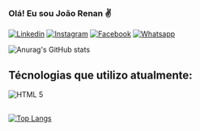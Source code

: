### Olá! Eu sou João Renan ✌️ 

[![Linkedin](https://img.shields.io/badge/LinkedIn-0077B5?style=for-the-badge&logo=linkedin&logoColor=white)](https://www.linkedin.com/in/j-renan/)
[![Instagram](https://img.shields.io/badge/Instagram-E4405F?style=for-the-badge&logo=instagram&logoColor=white)](https://www.instagram.com/j.renan_dev/)
[![Facebook](https://img.shields.io/badge/Facebook-1877F2?style=for-the-badge&logo=facebook&logoColor=white)](https://www.facebook.com/joaorenan.celso)
[![Whatsapp](https://img.shields.io/badge/WhatsApp-25D366?style=for-the-badge&logo=whatsapp&logoColor=white)](https://api.whatsapp.com/send?phone=5519988101852&text=Ol%C3%A1!)

![Anurag's GitHub stats](https://github-readme-stats.vercel.app/api?username=j-renan&show_icons=true&theme=gruvbox&locale=pt-br)

## Técnologias que utilizo atualmente:

<div style="display: inline_block">
    <img align="center" alt="HTML 5" src="https://img.shields.io/badge/HTML5-E34F26?style=for-the-badge&logo=html5&logoColor=white"/>
</div>

##

[![Top Langs](https://github-readme-stats.vercel.app/api/top-langs/?username=j-renan&locale=pt-br)](https://github.com/anuraghazra/github-readme-stats)
